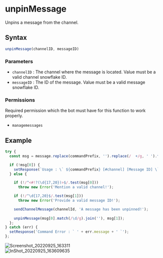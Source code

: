 # unpinMessage
Unpins a message from the channel.

## Syntax
```js
unpinMessage(channelID, messageID)
```

### Parameters
- `channelID` : The channel where the message is located. Value must be a valid channel snowflake ID.
- `messageID` : The ID of the message. Value must be a valid message snowflake ID.

### Permissions
Required permission which the bot must have for this function to work properly.
- `managemessages`

## Example
```js
try {
  const msg = message.replace(commandPrefix, '').replace(/  +/g, ' ').trim().split(' ', 2);

  if (!msg[0]) {
    setResponse(`Usage : \` ${commandPrefix} [#channel] [Message ID] \``);
  } else {

    if (!/^<#!?(\d{17,20})>$/.test(msg[0]))
      throw new Error('Mention a valid channel!');

    if (!/^\d{17,20}$/.test(msg[1]))
      throw new Error('Provide a valid message ID!');

    sendChannelMessage(channelId, 'A message has been unpinned!');
    
    unpinMessage(msg[0].match(/\d/g).join(''), msg[1]);
  };
} catch (err) {
  setResponse('Command Error : ` ' + err.message + ' `');
};
```

![Screenshot_20220925_163311](https://user-images.githubusercontent.com/95774950/192140919-60177751-bc8b-4b64-b892-52e2e4f14b4e.png)\
![InShot_20220925_163609635](https://user-images.githubusercontent.com/95774950/192140923-3ae37aec-3b12-48a9-907e-d352ba102477.jpg)
